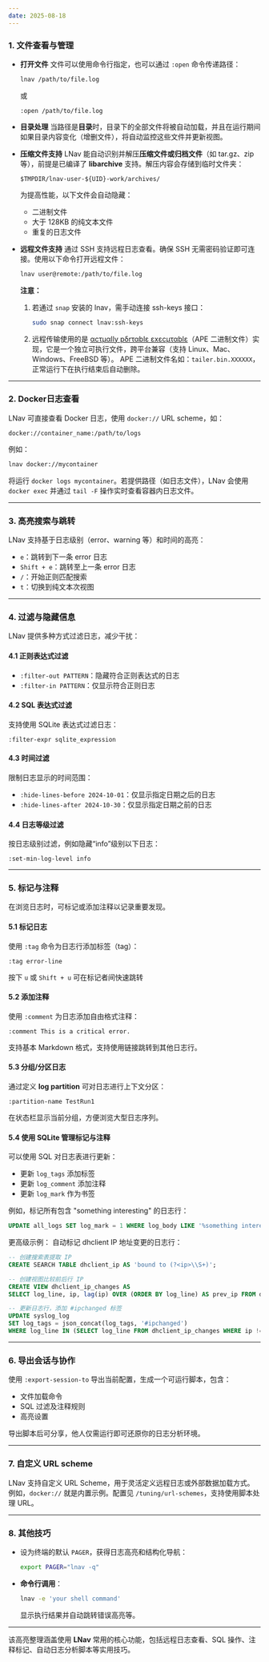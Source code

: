 ```yaml
---
date: 2025-08-18
---
```

### 1. **文件查看与管理**
- **打开文件**
文件可以使用命令行指定，也可以通过 `:open` 命令传递路径：
  ```bash
  lnav /path/to/file.log
  ```
  或
  ```lnav
  :open /path/to/file.log
  ```

- **目录处理**
当路径是**目录**时，目录下的全部文件将被自动加载，并且在运行期间如果目录内容变化（增删文件），将自动监控这些文件并更新视图。

- **压缩文件支持**
LNav 能自动识别并解压**压缩文件或归档文件**（如 tar.gz、zip 等），前提是已编译了 **libarchive** 支持。解压内容会存储到临时文件夹：
  ```
  $TMPDIR/lnav-user-${UID}-work/archives/
  ```
  为提高性能，以下文件会自动隐藏：
  - 二进制文件
  - 大于 128KB 的纯文本文件
  - 重复的日志文件

- **远程文件支持**
通过 SSH 支持远程日志查看。确保 SSH 无需密码验证即可连接。使用以下命令打开远程文件：
  ```bash
  lnav user@remote:/path/to/file.log
  ```

  **注意：**
  1. 若通过 `snap` 安装的 lnav，需手动连接 ssh-keys 接口：
     ```bash
     sudo snap connect lnav:ssh-keys
     ```
  2. 远程传输使用的是 [αcτµαlly pδrταblε εxεcµταblε](https://justine.lol/ape.html)（APE 二进制文件）实现，它是一个独立可执行文件，跨平台兼容（支持 Linux、Mac、Windows、FreeBSD 等）。
     APE 二进制文件名如：`tailer.bin.XXXXXX`，正常运行下在执行结束后自动删除。

---

### 2. **Docker日志查看**
LNav 可直接查看 Docker 日志，使用 `docker://` URL scheme，如：
```lnav
docker://container_name:/path/to/logs
```

例如：
```bash
lnav docker://mycontainer
```

将运行 `docker logs mycontainer`。若提供路径（如日志文件），LNav 会使用 `docker exec` 并通过 `tail -F` 操作实时查看容器内日志文件。

---

### 3. **高亮搜索与跳转**
LNav 支持基于日志级别（error、warning 等）和时间的高亮：
- `e`：跳转到下一条 error 日志
- `Shift + e`：跳转至上一条 error 日志
- `/`：开始正则匹配搜索
- `t`：切换到纯文本次视图

---

### 4. **过滤与隐藏信息**
LNav 提供多种方式过滤日志，减少干扰：

#### 4.1 正则表达式过滤
- `:filter-out PATTERN`：隐藏符合正则表达式的日志
- `:filter-in PATTERN`：仅显示符合正则日志

#### 4.2 SQL 表达式过滤
支持使用 SQLite 表达式过滤日志：
```lnav
:filter-expr sqlite_expression
```

#### 4.3 时间过滤
限制日志显示的时间范围：
- `:hide-lines-before 2024-10-01`：仅显示指定日期之后的日志
- `:hide-lines-after 2024-10-30`：仅显示指定日期之前的日志

#### 4.4 日志等级过滤
按日志级别过滤，例如隐藏“info”级别以下日志：
```lnav
:set-min-log-level info
```

---

### 5. **标记与注释**
在浏览日志时，可标记或添加注释以记录重要发现。

#### 5.1 标记日志
使用 `:tag` 命令为日志行添加标签（tag）：
```lnav
:tag error-line
```
按下 `u` 或 `Shift + u` 可在标记者间快速跳转

#### 5.2 添加注释
使用 `:comment` 为日志添加自由格式注释：
```lnav
:comment This is a critical error.
```

支持基本 Markdown 格式，支持使用链接跳转到其他日志行。

#### 5.3 分组/分区日志
通过定义 **log partition** 可对日志进行上下文分区：
```lnav
:partition-name TestRun1
```
在状态栏显示当前分组，方便浏览大型日志序列。

#### 5.4 使用 SQLite 管理标记与注释
可以使用 SQL 对日志表进行更新：
- 更新 `log_tags` 添加标签
- 更新 `log_comment` 添加注释
- 更新 `log_mark` 作为书签

例如，标记所有包含 "something interesting" 的日志行：
```sql
UPDATE all_logs SET log_mark = 1 WHERE log_body LIKE '%something interesting%';
```

更高级示例：
自动标记 dhclient IP 地址变更的日志行：
```sql
-- 创建搜索表提取 IP
CREATE SEARCH TABLE dhclient_ip AS 'bound to (?<ip>\\S+)';

-- 创建视图比较前后行 IP
CREATE VIEW dhclient_ip_changes AS
SELECT log_line, ip, lag(ip) OVER (ORDER BY log_line) AS prev_ip FROM dhclient_ip;

-- 更新日志行，添加 #ipchanged 标签
UPDATE syslog_log
SET log_tags = json_concat(log_tags, '#ipchanged')
WHERE log_line IN (SELECT log_line FROM dhclient_ip_changes WHERE ip != prev_ip);
```

---

### 6. **导出会话与协作**
使用 `:export-session-to` 导出当前配置，生成一个可运行脚本，包含：
- 文件加载命令
- SQL 过滤及注释规则
- 高亮设置

导出脚本后可分享，他人仅需运行即可还原你的日志分析环境。

---

### 7. **自定义 URL scheme**
LNav 支持自定义 URL Scheme，用于灵活定义远程日志或外部数据加载方式。例如，`docker://` 就是内置示例。配置见 `/tuning/url-schemes`，支持使用脚本处理 URL。

---

### 8. **其他技巧**
- 设为终端的默认 `PAGER`，获得日志高亮和结构化导航：
  ```bash
  export PAGER="lnav -q"
  ```

- **命令行调用**：
  ```bash
  lnav -e 'your shell command'
  ```

  显示执行结果并自动跳转错误高亮等。

---

该高亮整理涵盖使用 **LNav** 常用的核心功能，包括远程日志查看、SQL 操作、注释标记、自动日志分析脚本等实用技巧。


